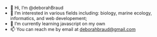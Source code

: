 - 👋 Hi, I’m @deborahBraud
- 👀 I’m interested in various fields including: biology, marine ecology, informatics, and web developement;
- 🌱 I’m currently learning javascript on my own
- 📫 You can reach me by email at deborahbraud@gmail.com

<!---
deborahBraud/deborahBraud is a ✨ special ✨ repository because its `README.md` (this file) appears on your GitHub profile.
You can click the Preview link to take a look at your changes.
--->
